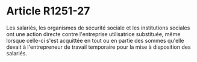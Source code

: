 # Article R1251-27

  
Les salariés, les organismes de sécurité sociale et les institutions sociales ont une action directe contre l'entreprise utilisatrice substituée, même lorsque celle-ci s'est acquittée en tout ou en partie des sommes qu'elle devait à l'entrepreneur de travail temporaire pour la mise à disposition des salariés.